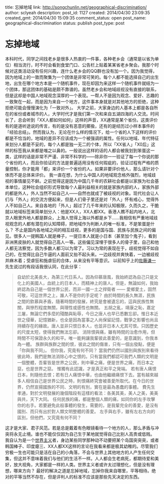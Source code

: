 title: 忘掉地域
link: http://songchunlin.net/geographical-discrimination/
author: sclyeah
description: 
post_id: 1127
created: 2014/04/30 23:09:35
created_gmt: 2014/04/30 15:09:35
comment_status: open
post_name: geographical-discrimination
status: publish
post_type: post

# 忘掉地域

本科时代，同学之间找老乡是很多人热衷的一件事，各种老乡会（通常是以省为单位）相当流行，时不时会看到食堂门口、公告栏上贴着某某省老乡聚会。我那个时候对这类活动没有任何兴趣，连什么老乡会的QQ群也没有加一个。因为我觉得，因为地域上的一致而聚集为一个团体是非常可笑的。每个人都不能选择自己的出生地，出生在哪个地方本是一个随机事件，现在却因为来这样一个随机事件就结为一个团体，那这团体的基础是颇不靠谱的。虽然老乡会和地域歧视没有直接的联系，但是这却是中国人地域观念深厚的一个表现。一帮人不是因为观念、爱好、志趣的一致聚在一起，而是因为来自一个地方，这件事本身就是对其他地方的拒绝，这种拒绝可能会慢慢演化为「一致对外」。 大学之前，大家身边的人基本上都是各自所在的省份或者城市的人，大学时代才是我们第一次和来自五湖四海的人交流。时间长了，总会听到「XX人都如何如何」这样的声音，XX通常是某个省份。这类评价有的是道听途说的传言，有的是没有恶意的揶揄，还有的是经历过小样本事件的「经验总结」。然而我认为，无论在什么样的情况下，给一个省的人下这样的评价都是不恰当的，地域的差异不应该成为一个被强调的属性。任何以地域、年代特征来划分人都是不妥的，每个人都是独一无二的个体，所以「XX省人」「X0后」这样的标签我从来都是嗤之以鼻的。一般说出这样的话的人都会被我划到笨蛋这一类，这样的话是非常不严谨、非常不科学的——除非你一一验证了每一个你说的那个省份的人，而且你验证的方法是普遍适用没有任何瑕疵的，验证过程有严格的质量控制，你才能用「都」来评价一个省份的人。如果非要评价他人，那么请针对个体而不是总体来评价。 我一直在想，为什么中国人的地域观念格外强烈，地域歧视的事情屡见不鲜。之前觉得这是因为中国几千年的农耕社会都是以家族为社会基本单位，这种社会组织形式导致每个人最利益相关的就是家族内部的人，家族外部的都是外人，外人当然不如自己人——自然也就成了被歧视的对象。现代社会让人们与「外人」的交流方便起来，但是人们骨子里还是对「外人」怀有戒心，觉得外人不如自己人。来自各地的「外人」超过了几千年来的认知极限，久而久之，干脆就以地域标签来简单划分人：他是XX人，XX人都XX。香港人瞧不起内地人，北京人眼里外地人都是群众，上海人觉得上海以外都是乡下……我相信有严重地域歧视观念的人都有潜在的认知障碍，把地域作为判断人的唯一标准，不是笨蛋是什么？ 不止是国内各地域之间的相互歧视，更多的是国与国、民族与民族之间的偏见。很多人一提韩国人就是棒子，一提日本人就是小日本（甚至加个鬼子），看到非洲黑皮肤的人就觉得自己高人一等。这些偏见深埋于很多人的骨子里，自己和他人都无法察觉，因为多数人都习以为常了。习以为常的表现在于，歧视觉得不如自己的，在觉得比自己牛逼的人面前又抬不起头来。一边歧视并爽快着，一边被歧视并麻木着；受虐狂和施虐狂的合体，从来没有平等意识。 以前知乎上的[佐藤谦一](http://www.zhihu.com/people/cogito)先生说过的有段话我很认同，在此分享： 

> 自幼於北美長大，為第三代日系人。因為仰慕唐風，我始終認為自己只是文化上的美國人，血統上的日本人，而精神上的唐人。但是，無論如何，我始終認為自己是一個世界公民，而非一國一土之捍衛者 —— 愛鄉愛土，固然可敬，可這世界之上，誰人不是你的手足呢？ 由於時間的長久無涯，民族之間的欽慕與矛盾，隨著時間的發展，終究是會被遺忘的，這與民族性無關，與慘烈程度無關，與理性或感性也無關。 五胡之亂，靖康之恥，嘉定三屠，無論它們多麼的殘酷與恥辱，今日之唐人也早已悉數忘卻。惟日本近世之侵華，記憶猶新，也全是因為當事之人尚保留記憶，戰爭之影響也尚且持續存在的緣故。唐人並非只恨日本人，也並非日本人尤其可恨。只因歷史的尺度太短，使得我們無法忘卻。 消除恨與痛，雖有時間的治愈作用，但時間不可保證永久的和平。唯一能夠讓我輩彼此善愛的，是意識到，你我本為一體。 族群與族群之間的恨，彼此之間的傷害，只有一個出發點，便是「你與我不同」。 但你我，究竟有何不同？ 當我們仍然以國別與族別來看待彼此時，我們是無法消除心中之恨的。只有當我們都認可我們人類的文明是一個整體，吾輩皆是世界之公民，則中華之痛，便是世界之痛，而日本之惡，也是世界之惡。 惟獨有此認識，才是真正和平之発端。 若有唐人痛恨日本，則隨他去恨；若有日人痛恨中華，也由他繼續痛恨下去。當有越來越多人相信自己是世界公民之時，則恨痛終究會被善愛所取代。在今日的世界，仍然宣揚國族的不同、文明的有別，實在是最為愚蠢的事體。 費先生孝通，對於文明發展的幾個階段有這樣的看法：各美其美，美人之美，美美與共，天下大同。 任何民族的痛，都是整個人類的痛，如同你的左手攻擊你的右手。若要避免此般事體的發生，需要的，是我輩完全的善愛，是沒有國別、而只有出於對人類文明整體的善愛。 左手與右手，雖有左右方向的區別，但他們，又究竟有何不同？

这才是大家、君子风范。若是总是戴着有色眼镜看待一个地方的人，那么矛盾与冲突将永无止境。谁也不能仅仅因为自己生于某地就觉得自己比别人高贵或低贱。 我自认为是一个[世界主义](http://en.wikipedia.org/wiki/Cosmopolitanism)者，身边某些同学那种动不动要把某个岛国突突突，或者韩国棒子、印度瘪三、XX人都XX这样的言论在我看来都是极其幼稚的。尽管我们穷极一生也可能只是活在自己的小角落，不会与世界上其他地方的人产生任何交集，但这并不意味着我们与他们的生活不一样。人人都会生老病死，都期待爱和美好，放大视角，大家都是一样的人类。世界主义者或许太过理想化，但是没有理想，哪来方向？ 最好的解决之道是忘掉地域，忘掉你我来自哪里，平等相待。绝对的平等当然不存在，但是评判人的标准不应该是那些先天决定的东西。
